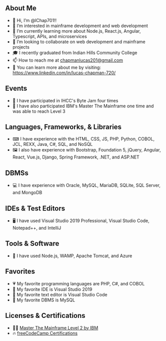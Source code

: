 ## About Me
- 👋 Hi, I’m @lChap701!!
- 👀 I’m interested in mainframe development and web development
- 🌱 I’m currently learning more about Node.js, React.js, Angular, Typescript, APIs, and microservices
- 💞️ I’m looking to collaborate on web development and mainframe projects
- 🎓 I recently graduated from Indian Hills Community College
- 📫 How to reach me at chapmanlucas201@gmail.com
- 🔗 You can learn more about me by visiting: https://www.linkedin.com/in/lucas-chapman-720/ 

## Events
- 🥇 I have participated in IHCC's Byte Jam four times
- 🥈 I have also participated IBM's Master The Mainframe one time and was able to reach Level 3

## Languages, Frameworks, & Libraries
- ⌨ I have experience with the HTML, CSS, JS, PHP, Python, COBOL, JCL, REXX, Java, C#, SQL, and NoSQL
- 🖼 I also have experience with Bootstrap, Foundation 5, jQuery, Angular, React, Vue.js, Django, Spring Framework, .NET, and ASP.NET

## DBMSs
- 💻 I have experience with Oracle, MySQL, MariaDB, SQLite, SQL Server, and MongoDB

## IDEs & Test Editors
- 🖥 I have used Visual Studio 2019 Professional, Visual Studio Code, Notepad++, and IntelliJ

## Tools & Software
- 🔨 I have used Node.js, WAMP, Apache Tomcat, and Azure

## Favorites
- 💗 My favorite programming languages are PHP, C#, and COBOL
- 💙 My favorite IDE is Visual Studio 2019
- 💜 My favorite text editor is Visual Studio Code
- 🖤 My favorite DBMS is MySQL

## Licenses & Certifications
- 👨‍💻 [Master The Mainframe Level 2 by IBM](https://www.credly.com/badges/72b65109-9942-4dc1-b000-d26b83b69e22?source=linked_in_profile)
- 🔥 [freeCodeCamp Certifications](https://www.freecodecamp.org/fcca68b68fb-330b-45f5-b626-d69c68cc6b2d)

<!---
lChap701/lChap701 is a ✨ special ✨ repository because its `README.md` (this file) appears on your GitHub profile.
You can click the Preview link to take a look at your changes.
--->
